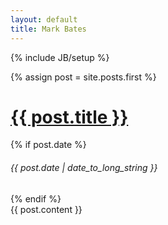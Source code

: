 ```yaml
---
layout: default
title: Mark Bates
---
```

{% include JB/setup %}

{% assign post = site.posts.first %} 

<div class="page-header">
  <h1><a href="{{ post.url }}">{{ post.title }}</a></h1>
  {% if post.date %}
    <h6>{{ post.date | date_to_long_string }}</h6>
  {% endif %}
</div>
{{ post.content }} 